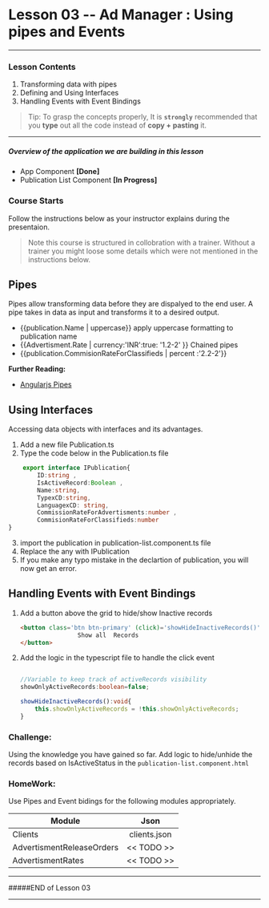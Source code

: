 # Lesson 03 -- Ad Manager : Using pipes and Events
----------
### Lesson Contents
1.  Transforming data with pipes
2.  Defining and Using Interfaces
3.  Handling Events with Event Bindings


> Tip: To grasp the concepts properly, It is  **`strongly`**  recommended that you **type** out all the code instead of **copy + pasting** it. 

-------------------------------

##### Overview of the application we are building in this lesson
- App Component  **[Done]**
- Publication List Component **[In Progress]**


### Course Starts 
Follow the instructions below as your instructor explains during the presentaion. 

> Note this course is structured in collobration with a trainer. Without a trainer you might loose some details which were not mentioned in the instructions below. 

## Pipes
Pipes allow transforming data before they are dispalyed to the end user. A pipe takes in data as input and transforms it to a desired output. 

- {{publication.Name | uppercase}}  apply uppercase formatting to publication name
- {{Advertisment.Rate | currency:'INR':true: '1.2-2' }} 	Chained pipes
- {{publication.CommisionRateForClassifieds | percent :'2.2-2'}}

**Further Reading:**
-  [Angularjs Pipes](https://angular.io/docs/ts/latest/guide/pipes.html)

## Using Interfaces
Accessing data objects with interfaces and its advantages.  

1. Add a new file Publication.ts
2. Type the code below in the Publication.ts file
``` typescript
	export interface IPublication{
		ID:string ,
        IsActiveRecord:Boolean ,
        Name:string,
        TypexCD:string,
        LanguagexCD: string,
        CommissionRateForAdvertisments:number ,
        CommisionRateForClassifieds:number 
}
```
3. import the publication in publication-list.component.ts file
4. Replace the any with IPublication
5. If you make any typo mistake in the declartion of publication, you will now get an error.


## Handling Events with Event Bindings

1. Add a button above the grid to hide/show Inactive records

	``` html
	<button class='btn btn-primary' (click)='showHideInactiveRecords()'>
					Show all  Records
	</button>
    ```  
2. Add the logic in the typescript file to handle the click event
	``` typescript
	
	//Variable to keep track of activeRecords visibility
	showOnlyActiveRecords:boolean=false;

	showHideInactiveRecords():void{
    	this.showOnlyActiveRecords = !this.showOnlyActiveRecords;
	}	 
	```       

### Challenge: 
Using the knowledge you have gained so far. Add logic to hide/unhide the records based on IsActiveStatus in the `publication-list.component.html`



### **HomeWork:** 
Use Pipes and Event bidings  for the following modules appropriately. 

| Module        | Json          | 
| ------------- |:-------------:| 
| Clients	    | clients.json  | 
| AdvertismentReleaseOrders     | << TODO >>   |  
| AdvertismentRates | << TODO >>     |    


-------------------------------
#####END of Lesson 03

-------------------------------

